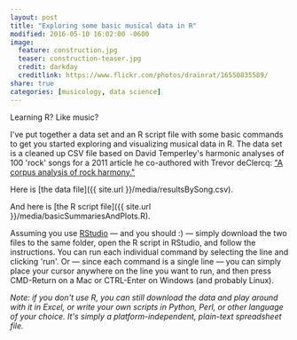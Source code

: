 ```yaml
---
layout: post
title: "Exploring some basic musical data in R"
modified: 2016-05-10 16:02:00 -0600
image:
  feature: construction.jpg
  teaser: construction-teaser.jpg
  credit: darkday
  creditlink: https://www.flickr.com/photos/drainrat/16550835589/
share: true
categories: [musicology, data science]
---
```


Learning R? Like music?

I've put together a data set and an R script file with some basic commands to get you started exploring and visualizing musical data in R. The data set is a cleaned up CSV file based on David Temperley's harmonic analyses of 100 'rock' songs for a 2011 article he co-authored with Trevor deClercq: ["A corpus analysis of rock harmony."](http://dx.doi.org/10.1017/S026114301000067X)

Here is [the data file]({{ site.url }}/media/resultsBySong.csv).

And here is [the R script file]({{ site.url }}/media/basicSummariesAndPlots.R).

Assuming you use [RStudio](https://rstudio.com) ― and you should :) ― simply download the two files to the same folder, open the R script in RStudio, and follow the instructions. You can run each individual command by selecting the line and clicking 'run'. Or ― since each command is a single line ― you can simply place your cursor anywhere on the line you want to run, and then press CMD-Return on a Mac or CTRL-Enter on Windows (and probably Linux).

*Note: if you don't use R, you can still download the data and play around with it in Excel, or write your own scripts in Python, Perl, or other language of your choice. It's simply a platform-independent, plain-text spreadsheet file.*
